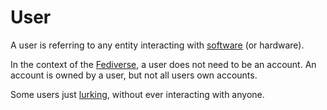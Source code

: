 # User

A user is referring to any entity interacting with [software](/docs/glossary/software) (or hardware).

In the context of the [Fediverse](/docs/glossary/fediverse), a user does not need to be an account. An account is owned by a user, but not all users own accounts.

Some users just [lurking](/docs/glossary/lurking), without ever interacting with anyone.